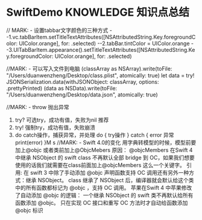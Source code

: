 # SwiftDemo KNOWLEDGE 知识点总结
// MARK: - 设置tabbar文字颜色的三种方式
--1.vc.tabBarItem.setTitleTextAttributes([NSAttributedString.Key.foregroundColor:
UIColor.orange], for: .selected)
--2.tabBar.tintColor = UIColor.orange
--3.UITabBarItem.appearance().setTitleTextAttributes([NSAttributedString.Key.foregroundColor: UIColor.orange], for: .selected)

//MARK: - 可以写入文件到电脑
        (classArray as NSArray).write(toFile: "/Users/duanwenzheng/Desktop/class.plist", atomically: true)
        let data = try! JSONSerialization.data(withJSONObject: classArray, options: .prettyPrinted)
        (data as NSData).write(toFile: "/Users/duanwenzheng/Desktop/data.json", atomically: true)

//MARK: - throw 抛出异常
1. try? 可选try，成功有值，失败为nil 推荐
2. try!  强制try，成功有值，失败崩溃
3.  do catch操作，捕获异常，并处理
do {
    try操作
    } catch {
        error 异常
        print(error)
}M
s
//MARK: - Swift 4.0的变化
用字典转模型的时候，模型前要加上@objc 或者类前加上@ObjcMebers
原因：
@objcMembers 在Swift 4中继承 NSObject 的 swift class 不再默认全部 bridge 到 OC，如果我们想要使用的话我们就需要在class前面加上@objcMembers 这么一个关键字。
引用: 在 swift 3 中除了手动添加 @objc 声明函数支持 OC 调用还有另外一种方式：继承 NSObject。
class 继承了 NSObject 后，编译器就会默认给这个类中的所有函数都标记为 @objc ，支持 OC 调用。
苹果在Swift 4 中苹果修改了自动添加 @objc 的逻辑： 一个继承 NSObject 的 swift 类不再默认给所有函数添加 @objc。
只在实现 OC 接口和重写 OC 方法时才自动给函数添加 @objc 标识

